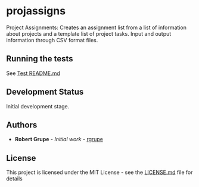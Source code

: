 # projassigns

Project Assignments: Creates an assignment list from a list of information about projects and a template list of project tasks.
Input and output information through CSV format files.

## Running the tests

See [Test README.md](test-data/README.md)

## Development Status

Initial development stage.

## Authors

* **Robert Grupe** - *Initial work* - [rgrupe](https://github.com/rgrupe)

## License

This project is licensed under the MIT License - see the [LICENSE.md](LICENSE.md) file for details
